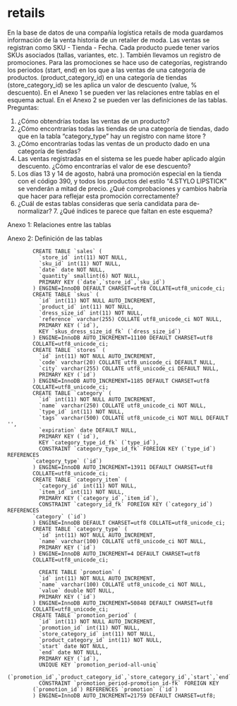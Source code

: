 # retails

  En la base de datos de una compañía logística retails de moda guardamos información de la venta historia de un retailer de moda.
Las ventas se registran como SKU - Tienda - Fecha. Cada producto puede tener varios SKUs asociados (tallas, variantes, etc. ).
También llevamos un registro de promociones. Para las promociones se hace uso de categorías, registrando los periodos (start, end) en los que a las ventas de una categoría de productos. (product_category_id) en una categoría de tiendas (store_category_id) se les aplica un valor de descuento (value, % descuento).
En el Anexo 1 se pueden ver las relaciones entre tablas en el esquema actual. En el Anexo 2 se pueden ver las definiciones de las tablas.
Preguntas:
1. ¿Cómo obtendrías todas las ventas de un producto?
2. ¿Cómo encontrarías todas las tiendas de una categoría de tiendas, dado que en la tabla “category_type” hay un registro con name  ́store ́?
3. ¿Cómo encontrarías todas las ventas de un producto dado en una categoría de tiendas?
4. Las ventas registradas en el sistema se les puede haber aplicado algún descuento. ¿Cómo encontrarías el valor de ese descuento?
5. Los días 13 y 14 de agosto, habrá una promoción especial en la tienda con el código 390, y todos los productos del estilo “4.STYLO LIPSTICK” se venderán a mitad de precio. ¿Qué comprobaciones y cambios habría que hacer para reflejar esta promoción correctamente?
6. ¿Cuál de estas tablas consideras que sería candidata para de-normalizar? 7. ¿Qué índices te parece que faltan en este esquema?

  Anexo 1: Relaciones entre las tablas
 
  Anexo 2: Definición de las tablas
  
			CREATE TABLE `sales` (
			  `store_id` int(11) NOT NULL,
			  `sku_id` int(11) NOT NULL,
			  `date` date NOT NULL,
			  `quantity` smallint(6) NOT NULL,
			  PRIMARY KEY (`date`,`store_id`,`sku_id`)
			) ENGINE=InnoDB DEFAULT CHARSET=utf8 COLLATE=utf8_unicode_ci;
			CREATE TABLE `skus` (
			  `id` int(11) NOT NULL AUTO_INCREMENT,
			  `product_id` int(11) NOT NULL,
			  `dress_size_id` int(11) NOT NULL,
			  `reference` varchar(255) COLLATE utf8_unicode_ci NOT NULL,
			  PRIMARY KEY (`id`),
			  KEY `skus_dress_size_id_fk` (`dress_size_id`)
			) ENGINE=InnoDB AUTO_INCREMENT=11100 DEFAULT CHARSET=utf8
			COLLATE=utf8_unicode_ci;
			CREATE TABLE `stores` (
			  `id` int(11) NOT NULL AUTO_INCREMENT,
			  `code` varchar(20) COLLATE utf8_unicode_ci DEFAULT NULL,
			  `city` varchar(255) COLLATE utf8_unicode_ci DEFAULT NULL,
			  PRIMARY KEY (`id`)
			) ENGINE=InnoDB AUTO_INCREMENT=1185 DEFAULT CHARSET=utf8
			COLLATE=utf8_unicode_ci;
			CREATE TABLE `category` (
			  `id` int(11) NOT NULL AUTO_INCREMENT,
			  `name` varchar(250) COLLATE utf8_unicode_ci NOT NULL,
			  `type_id` int(11) NOT NULL,
			  `tags` varchar(500) COLLATE utf8_unicode_ci NOT NULL DEFAULT '',
			  `expiration` date DEFAULT NULL,
			  PRIMARY KEY (`id`),
			  KEY `category_type_id_fk` (`type_id`),
			  CONSTRAINT `category_type_id_fk` FOREIGN KEY (`type_id`) REFERENCES
			`category_type` (`id`)
			) ENGINE=InnoDB AUTO_INCREMENT=13911 DEFAULT CHARSET=utf8
			COLLATE=utf8_unicode_ci;
			CREATE TABLE `category_item` (
			  `category_id` int(11) NOT NULL,
			  `item_id` int(11) NOT NULL,
			  PRIMARY KEY (`category_id`,`item_id`),
			  CONSTRAINT `category_id_fk` FOREIGN KEY (`category_id`) REFERENCES
			`category` (`id`)
			) ENGINE=InnoDB DEFAULT CHARSET=utf8 COLLATE=utf8_unicode_ci;
			CREATE TABLE `category_type` (
			  `id` int(11) NOT NULL AUTO_INCREMENT,
			  `name` varchar(100) COLLATE utf8_unicode_ci NOT NULL,
			  PRIMARY KEY (`id`)
			) ENGINE=InnoDB AUTO_INCREMENT=4 DEFAULT CHARSET=utf8
			COLLATE=utf8_unicode_ci;
			
			  CREATE TABLE `promotion` (
			  `id` int(11) NOT NULL AUTO_INCREMENT,
			  `name` varchar(100) COLLATE utf8_unicode_ci NOT NULL,
			  `value` double NOT NULL,
			  PRIMARY KEY (`id`)
			) ENGINE=InnoDB AUTO_INCREMENT=50848 DEFAULT CHARSET=utf8
			COLLATE=utf8_unicode_ci;
			CREATE TABLE `promotion_period` (
			  `id` int(11) NOT NULL AUTO_INCREMENT,
			  `promotion_id` int(11) NOT NULL,
			  `store_category_id` int(11) NOT NULL,
			  `product_category_id` int(11) NOT NULL,
			  `start` date NOT NULL,
			  `end` date NOT NULL,
			  PRIMARY KEY (`id`),
			  UNIQUE KEY `promotion_period-all-uniq`
			(`promotion_id`,`product_category_id`,`store_category_id`,`start`,`end`),
			  CONSTRAINT `promotion_period-promotion_id-fk` FOREIGN KEY
			(`promotion_id`) REFERENCES `promotion` (`id`)
			) ENGINE=InnoDB AUTO_INCREMENT=21759 DEFAULT CHARSET=utf8;
